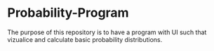 # Probability-Program
The purpose of this repository is to have a program with UI such that vizualice and calculate basic probability distributions.
